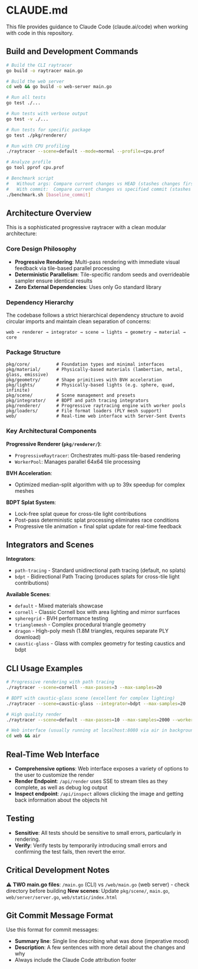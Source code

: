# CLAUDE.md

This file provides guidance to Claude Code (claude.ai/code) when working with code in this repository.

## Build and Development Commands

```bash
# Build the CLI raytracer
go build -o raytracer main.go

# Build the web server
cd web && go build -o web-server main.go

# Run all tests
go test ./...

# Run tests with verbose output
go test -v ./...

# Run tests for specific package
go test ./pkg/renderer/

# Run with CPU profiling
./raytracer --scene=default --mode=normal --profile=cpu.prof

# Analyze profile
go tool pprof cpu.prof

# Benchmark script
#   Without args: Compare current changes vs HEAD (stashes changes first)
#   With commit:  Compare current changes vs specified commit (stashes changes first)
./benchmark.sh [baseline_commit]
```

## Architecture Overview

This is a sophisticated progressive raytracer with a clean modular architecture:

### Core Design Philosophy
- **Progressive Rendering**: Multi-pass rendering with immediate visual feedback via tile-based parallel processing
- **Deterministic Parallelism**: Tile-specific random seeds and overrideable sampler ensure identical results
- **Zero External Dependencies**: Uses only Go standard library

### Dependency Hierarchy

The codebase follows a strict hierarchical dependency structure to avoid circular imports and maintain clean separation of concerns:

```
web → renderer → integrator → scene → lights → geometry → material → core
```

### Package Structure
```
pkg/core/          # Foundation types and minimal interfaces 
pkg/material/      # Physically-based materials (lambertian, metal, glass, emissive)
pkg/geometry/      # Shape primitives with BVH acceleration
pkg/lights/        # Physically-based lights (e.g. sphere, quad, infinite)
pkg/scene/         # Scene management and presets
pkg/integrator/    # BDPT and path tracing integrators
pkg/renderer/      # Progressive raytracing engine with worker pools
pkg/loaders/       # File format loaders (PLY mesh support)
web/               # Real-time web interface with Server-Sent Events
```

### Key Architectural Components

**Progressive Renderer (`pkg/renderer/`)**:
- `ProgressiveRaytracer`: Orchestrates multi-pass tile-based rendering
- `WorkerPool`: Manages parallel 64x64 tile processing

**BVH Acceleration**: 
- Optimized median-split algorithm with up to 39x speedup for complex meshes

**BDPT Splat System**: 
- Lock-free splat queue for cross-tile light contributions
- Post-pass deterministic splat processing eliminates race conditions
- Progressive tile animation + final splat update for real-time feedback

## Integrators and Scenes

**Integrators**:
- `path-tracing` - Standard unidirectional path tracing (default, no splats)
- `bdpt` - Bidirectional Path Tracing (produces splats for cross-tile light contributions)

**Available Scenes**:
- `default` - Mixed materials showcase
- `cornell` - Classic Cornell box with area lighting and mirror surrfaces
- `spheregrid` - BVH performance testing
- `trianglemesh` - Complex procedural triangle geometry
- `dragon` - High-poly mesh (1.8M triangles, requires separate PLY download)
- `caustic-glass` - Glass with complex geometry for testing caustics and bdpt

## CLI Usage Examples

```bash
# Progressive rendering with path tracing
./raytracer --scene=cornell --max-passes=3 --max-samples=20

# BDPT with caustic-glass scene (excellent for complex lighting)
./raytracer --scene=caustic-glass --integrator=bdpt --max-samples=20

# High quality render
./raytracer --scene=default --max-passes=10 --max-samples=2000 --workers=20

# Web interface (usually running at localhost:8080 via air in background)
cd web && air
```

## Real-Time Web Interface

- **Comprehensive options**: Web interface exposes a variety of options to the user to customize the render
- **Render Endpoint**: `/api/render` uses SSE to stream tiles as they complete, as well as debug log output
- **Inspect endpoint**: `/api/inspect` allows clicking the image and getting back information about the objects hit

## Testing

- **Sensitive**: All tests should be sensitive to small errors, particularly in rendering.
- **Verify**: Verify tests by temporarily introducing small errors and confirming the test fails, then revert the error.

## Critical Development Notes

⚠️ **TWO main.go files**: `/main.go` (CLI) vs `/web/main.go` (web server) - check directory before building
**New scenes**: Update `pkg/scene/`, `main.go`, `web/server/server.go`, `web/static/index.html`

## Git Commit Message Format

Use this format for commit messages:
- **Summary line**: Single line describing what was done (imperative mood)
- **Description**: A few sentences with more detail about the changes and why
- Always include the Claude Code attribution footer
